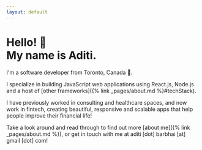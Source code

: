 ```yaml
---
layout: default
---
```

# Hello! 👋 <br /> My name is Aditi.

I'm a software developer from Toronto, Canada 🍁.

I specialize in building JavaScript web applications using React.js, Node.js
and a host of [other frameworks]({% link _pages/about.md %}#techStack).

I have previously worked in consulting and healthcare spaces,
and now work in fintech, creating beautiful, responsive and scalable apps
that help people improve their financial life!


Take a look around and read through to find out more [about me]({% link _pages/about.md %}),
or get in touch with me at aditi [dot] barbhai [at] gmail [dot] com!